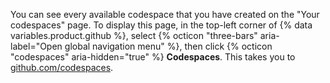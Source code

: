You can see every available codespace that you have created on the "Your codespaces" page. To display this page, in the top-left corner of {% data variables.product.github %}, select {% octicon "three-bars" aria-label="Open global navigation menu" %}, then click {% octicon "codespaces" aria-hidden="true" %} **Codespaces**. This takes you to [github.com/codespaces](https://github.com/codespaces).
